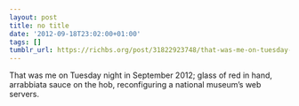```yaml
---
layout: post
title: no title
date: '2012-09-18T23:02:00+01:00'
tags: []
tumblr_url: https://richbs.org/post/31822923748/that-was-me-on-tuesday-night-in-september-2012
---
```

That was me on Tuesday night in September 2012; glass of red in hand, arrabbiata sauce on the hob, reconfiguring a national museum’s web servers.


